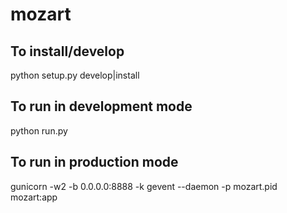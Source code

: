 mozart
======

To install/develop
--------------------------
python setup.py develop|install

To run in development mode
--------------------------
python run.py

To run in production mode
--------------------------
gunicorn -w2 -b 0.0.0.0:8888 -k gevent --daemon -p mozart.pid mozart:app
